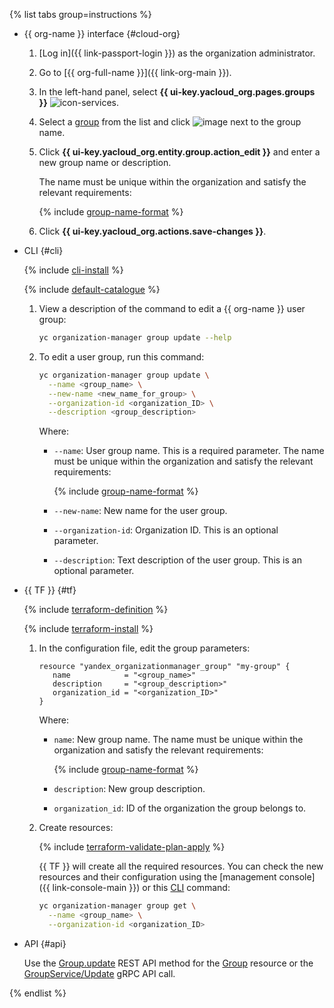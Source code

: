 {% list tabs group=instructions %}

- {{ org-name }} interface {#cloud-org}

  1. [Log in]({{ link-passport-login }}) as the organization administrator.
  1. Go to [{{ org-full-name }}]({{ link-org-main }}).
  1. In the left-hand panel, select **{{ ui-key.yacloud_org.pages.groups }}** ![icon-services](../../_assets/console-icons/persons.svg).
  1. Select a [group](../../organization/concepts/groups.md) from the list and click ![image](../../_assets/console-icons/ellipsis.svg) next to the group name.
  1. Click **{{ ui-key.yacloud_org.entity.group.action_edit }}** and enter a new group name or description.

      The name must be unique within the organization and satisfy the relevant requirements:

      {% include [group-name-format](group-name-format.md) %}

  1. Click **{{ ui-key.yacloud_org.actions.save-changes }}**.

- CLI {#cli}

  {% include [cli-install](../../_includes/cli-install.md) %}

  {% include [default-catalogue](../../_includes/default-catalogue.md) %}

  1. View a description of the command to edit a {{ org-name }} user group:

      ```bash
      yc organization-manager group update --help
      ```

  1. To edit a user group, run this command:

      ```bash
      yc organization-manager group update \
        --name <group_name> \
        --new-name <new_name_for_group> \
        --organization-id <organization_ID> \
        --description <group_description>
      ```

      Where:

      * `--name`: User group name. This is a required parameter. The name must be unique within the organization and satisfy the relevant requirements:

        {% include [group-name-format](group-name-format.md) %}

      * `--new-name`: New name for the user group.
      * `--organization-id`: Organization ID. This is an optional parameter.
      * `--description`: Text description of the user group. This is an optional parameter.

- {{ TF }} {#tf}

  {% include [terraform-definition](../../_tutorials/_tutorials_includes/terraform-definition.md) %}

  {% include [terraform-install](../../_includes/terraform-install.md) %}

  1. In the configuration file, edit the group parameters:

     ```hcl
     resource "yandex_organizationmanager_group" "my-group" {
        name            = "<group_name>"
        description     = "<group_description>"
        organization_id = "<organization_ID>"
     }
     ```

     Where:

     * `name`: New group name. The name must be unique within the organization and satisfy the relevant requirements:

        {% include [group-name-format](group-name-format.md) %}

     * `description`: New group description.
     * `organization_id`: ID of the organization the group belongs to.
  1. Create resources:

     {% include [terraform-validate-plan-apply](../../_tutorials/_tutorials_includes/terraform-validate-plan-apply.md) %}

     {{ TF }} will create all the required resources. You can check the new resources and their configuration using the [management console]({{ link-console-main }}) or this [CLI](../../cli/) command:

     ```bash
     yc organization-manager group get \
       --name <group_name> \
       --organization-id <organization_ID>
     ```

- API {#api}

    Use the [Group.update](../../organization/api-ref/Group/update.md) REST API method for the [Group](../../organization/api-ref/Group/index.md) resource or the [GroupService/Update](../../organization/api-ref/grpc/group_service.md#Update) gRPC API call.

{% endlist %}